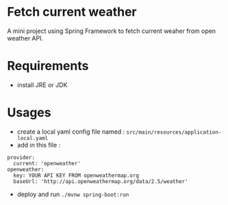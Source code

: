 # Fetch current weather
A mini project using Spring Framework to fetch current weaher from open weather API.
# Requirements
* install JRE or JDK
# Usages
* create a local yaml config file named : ``src/main/resources/application-local.yaml``
* add in this file : 
```
provider:
  current: 'openweather'
openweather:
  key: YOUR API KEY FROM openweathermap.org
  baseUrl: 'http://api.openweathermap.org/data/2.5/weather'

```
* deploy and run `./mvnw spring-boot:run`